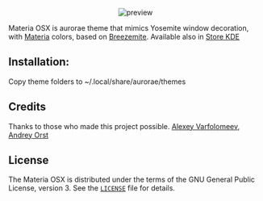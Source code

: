 <p align="center">
  <img src="https://raw.githubusercontent.com/jcmljunior/Materia-OSX/master/preview.jpeg" alt="preview"/>
</p>

Materia OSX is aurorae theme that mimics Yosemite window decoration, with [Materia](https://github.com/PapirusDevelopmentTeam/materia-kde) colors, based on [Breezemite](https://github.com/andreyorst/Breezemite). Available also in [Store KDE](https://store.kde.org/p/1268282/)

## Installation:
Copy theme folders to ~/.local/share/aurorae/themes

## Credits
Thanks to those who made this project possible. [Alexey Varfolomeev](https://github.com/varlesh), [Andrey Orst](https://github.com/andreyorst/)

## License
The Materia OSX is distributed under the terms of the GNU General Public License, version 3. See the [`LICENSE`](LICENSE) file for details.
